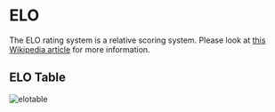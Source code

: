 # ELO

The ELO rating system is a relative scoring system.
Please look at [this Wikipedia article][wiki] for more information.

## ELO Table

![elotable](https://raw.githubusercontent.com/megalodon-chess/megalodon/main/docs/elo.jpg)

[wiki]: https://en.wikipedia.org/wiki/Elo_rating_system
